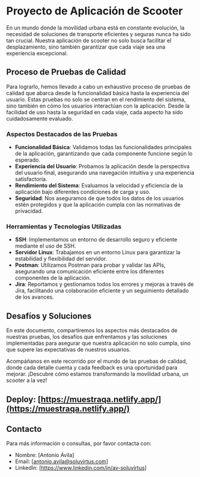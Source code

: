 # Proyecto de Aplicación de Scooter

En un mundo donde la movilidad urbana está en constante evolución, la necesidad de soluciones de transporte eficientes y seguras nunca ha sido tan crucial. Nuestra aplicación de scooter no solo busca facilitar el desplazamiento, sino también garantizar que cada viaje sea una experiencia excepcional.

## Proceso de Pruebas de Calidad

Para lograrlo, hemos llevado a cabo un exhaustivo proceso de pruebas de calidad que abarca desde la funcionalidad básica hasta la experiencia del usuario. Estas pruebas no solo se centran en el rendimiento del sistema, sino también en cómo los usuarios interactúan con la aplicación. Desde la facilidad de uso hasta la seguridad en cada viaje, cada aspecto ha sido cuidadosamente evaluado.

### Aspectos Destacados de las Pruebas

- **Funcionalidad Básica**: Validamos todas las funcionalidades principales de la aplicación, garantizando que cada componente funcione según lo esperado.
- **Experiencia del Usuario**: Probamos la aplicación desde la perspectiva del usuario final, asegurando una navegación intuitiva y una experiencia satisfactoria.
- **Rendimiento del Sistema**: Evaluamos la velocidad y eficiencia de la aplicación bajo diferentes condiciones de carga y uso.
- **Seguridad**: Nos aseguramos de que todos los datos de los usuarios estén protegidos y que la aplicación cumpla con las normativas de privacidad.

### Herramientas y Tecnologías Utilizadas

- **SSH**: Implementamos un entorno de desarrollo seguro y eficiente mediante el uso de SSH.
- **Servidor Linux**: Trabajamos en un entorno Linux para garantizar la estabilidad y flexibilidad del servidor.
- **Postman**: Utilizamos Postman para probar y validar las APIs, asegurando una comunicación eficiente entre los diferentes componentes de la aplicación.
- **Jira**: Reportamos y gestionamos todos los errores y mejoras a través de Jira, facilitando una colaboración eficiente y un seguimiento detallado de los avances.

## Desafíos y Soluciones

En este documento, compartiremos los aspectos más destacados de nuestras pruebas, los desafíos que enfrentamos y las soluciones implementadas para asegurar que nuestra aplicación no solo cumpla, sino que supere las expectativas de nuestros usuarios.

Acompáñanos en este recorrido por el mundo de las pruebas de calidad, donde cada detalle cuenta y cada feedback es una oportunidad para mejorar. ¡Descubre cómo estamos transformando la movilidad urbana, un scooter a la vez!

## Deploy: [https://muestraqa.netlify.app/](https://muestraqa.netlify.app/)

## Contacto

Para más información o consultas, por favor contacta con:

- Nombre: [Antonio Ávila]
- Email: [antonio.avila@soluvirtus.com]
- LinkedIn: [https://www.linkedin.com/in/av-soluvirtus]
